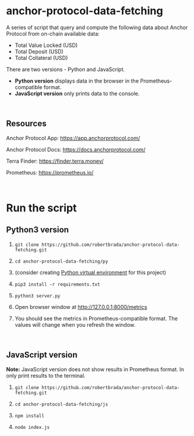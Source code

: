 # anchor-protocol-data-fetching
A series of script that query and compute the following data about Anchor Protocol from on-chain available data:
- Total Value Locked (USD)
- Total Deposit (USD)
- Total Collateral (USD)

There are two versions - Python and JavaScript. 
- **Python version** displays data in the browser in the Prometheus-compatible format.
- **JavaScript version** only prints data to the console.

<br /> 

## Resources

Anchor Protocol App: https://app.anchorprotocol.com/

Anchor Protocol Docs: https://docs.anchorprotocol.com/

Terra Finder: https://finder.terra.money/

Prometheus: https://prometheus.io/

<br /> 

# Run the script

## Python3 version

1. `git clone https://github.com/robertbrada/anchor-protocol-data-fetching.git`

2. `cd anchor-protocol-data-fetching/py`

3. (consider creating [Python virtual environment](https://docs.python.org/3/tutorial/venv.html)  for this project)

4. `pip3 install -r requirements.txt`

5. `python3 server.py`

6. Open browser window at http://127.0.0.1:8000/metrics

7. You should see the metrics in Prometheus-compatible format. The values will change when you refresh the window.

<br /> 


## JavaScript version

**Note:** JavaScript version does not show results in Prometheus format. In only print results to the terminal.

1. `git clone https://github.com/robertbrada/anchor-protocol-data-fetching.git`

2. `cd anchor-protocol-data-fetching/js`

3. `npm install`

4. `node index.js`

